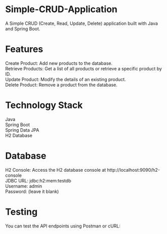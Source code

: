 # Simple-CRUD-Application
A Simple CRUD (Create, Read, Update, Delete) application built with Java and Spring Boot.

# Features
Create Product: Add new products to the database.  
Retrieve Products: Get a list of all products or retrieve a specific product by ID.  
Update Product: Modify the details of an existing product.  
Delete Product: Remove a product from the database.  

# Technology Stack
Java  
Spring Boot   
Spring Data JPA  
H2 Database  

# Database
H2 Console: Access the H2 database console at http://localhost:9090/h2-console   
JDBC URL: jdbc:h2:mem:testdb  
Username: admin  
Password: (leave it blank)  

# Testing
You can test the API endpoints using Postman or cURL:

